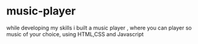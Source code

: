 # music-player
while developing my skills i built a music player , where you can player so music of your choice, using HTML,CSS and Javascript
